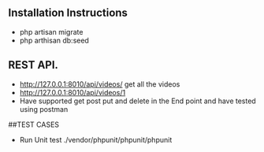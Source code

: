 

## Installation Instructions



- php artisan migrate
- php arthisan db:seed


## REST API. 
 - http://127.0.0.1:8010/api/videos/ get all the videos
 - http://127.0.0.1:8010/api/videos/1
 - Have supported get post put and delete in the End point and have tested using postman

##TEST CASES
 - Run Unit test  ./vendor/phpunit/phpunit/phpunit
